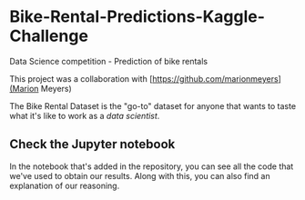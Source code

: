 # Bike-Rental-Predictions-Kaggle-Challenge
Data Science competition - Prediction of bike rentals

This project was a collaboration with [https://github.com/marionmeyers](Marion Meyers)

The Bike Rental Dataset is the "go-to" dataset for anyone that wants to taste what it's like to work as a _data scientist_. 

## Check the Jupyter notebook
In the notebook that's added in the repository, you can see all the code that we've used to obtain our results. Along with this, you can also find an explanation of our reasoning.
